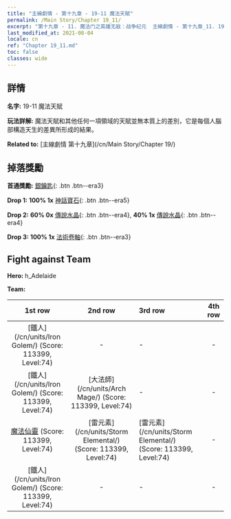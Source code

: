 ```yaml
---
title: "主線劇情 - 第十九章 - 19-11 魔法天賦"
permalink: /Main Story/Chapter 19_11/
excerpt: "第十九章 - 11. 魔法门之英雄无敌：战争纪元  主線劇情 - 第十九章_11. 19-11 魔法天賦"
last_modified_at: 2021-08-04
locale: cn
ref: "Chapter 19_11.md"
toc: false
classes: wide
---
```


## 詳情

 **名字:** 19-11 魔法天賦

 **玩法詳解:** 魔法天賦和其他任何一項領域的天賦並無本質上的差別，它是每個人腦部構造天生的差異所形成的結果。

 **Related to:** [主線劇情 第十九章](/cn/Main Story/Chapter 19/)

## 掉落獎勵

 **首通獎勵:** [銀鑰匙](/cn/Items/con_693/){: .btn .btn--era3}

 **Drop 1:** **100% 1x** [神話寶石](/cn/Items/mat_65/){: .btn .btn--era5}

 **Drop 2:** **60% 0x** [傳說水晶](/cn/Items/mat_59/){: .btn .btn--era4}, **40% 1x** [傳說水晶](/cn/Items/mat_59/){: .btn .btn--era4}

 **Drop 3:** **100% 1x** [法術卷軸](/cn/Items/con_694/){: .btn .btn--era3}


## Fight against Team
 **Hero:** h_Adelaide

 **Team:**


  | 1st row | 2nd row | 3rd row | 4th row |
  |:----:|:----:|:----|:----:|
  | [鐵人](/cn/units/Iron Golem/) (Score: 113399, Level:74)  | - | - | - |
  | [鐵人](/cn/units/Iron Golem/) (Score: 113399, Level:74)  | [大法師](/cn/units/Arch Mage/) (Score: 113399, Level:74)  | - | - |
  | [魔法仙靈](/cn/units/Sprite/) (Score: 113399, Level:74)  | [雷元素](/cn/units/Storm Elemental/) (Score: 113399, Level:74)  | [雷元素](/cn/units/Storm Elemental/) (Score: 113399, Level:74)  | - |
  | [鐵人](/cn/units/Iron Golem/) (Score: 113399, Level:74)  | - | - | - |


